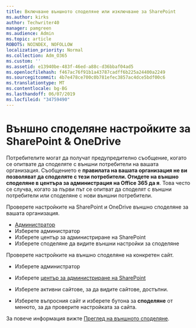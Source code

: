 ```yaml
---
title: Включване външното споделяне или изключване за SharePoint
ms.author: kirks
author: Techwriter40
manager: pamgreen
ms.audience: Admin
ms.topic: article
ROBOTS: NOINDEX, NOFOLLOW
localization_priority: Normal
ms.collection: Adm_O365
ms.custom: ''
ms.assetid: e13940be-483f-46ed-a88c-d36bbaf04ad5
ms.openlocfilehash: f467ac76f91b1a43787cadff6b225a24400a2249
ms.sourcegitcommit: 4b7e478ce700c0b781efec3857ac4dce5bdf00c6
ms.translationtype: MT
ms.contentlocale: bg-BG
ms.lasthandoff: 06/07/2019
ms.locfileid: "34759490"
---
```

# <a name="external-sharing-settings-for-sharepoint--onedrive"></a>Външно споделяне настройките за SharePoint & OneDrive

Потребителите могат да получат предупредително съобщение, когато се опитвате да споделяте с външни потребители на вашата организация. Съобщението е **правилата на вашата организация не ви позволяват да споделяте с тези потребители. Отидете на външно споделяне в центъра за администрация на Office 365 да я**. Това често се случва, когато за първи път се опитват да споделят с външни потребители или споделяне с нови външни потребители.

Проверете настройките на SharePoint и OneDrive външно споделяне за вашата организация.

- [Администратор](https://admin.microsoft.com/AdminPortal/Home#/homepage">https://admin.microsoft.com/)
- Изберете администратор
- Изберете център за администриране на SharePoint
- Изберете споделяне да видите външни настройки за споделяне

Проверете настройките на външно споделяне на конкретен сайт.

- Изберете администратор

- Изберете [център за администриране на SharePoint](https://admin.microsoft.com/AdminPortal/Home#/homepage">https://admin.microsoft.com/)

- Изберете активни сайтове, за да видите сайтове, достъпни.
- Изберете въпросния сайт и изберете бутона за **споделяне** от менюто, за да проверите настройката за сайта.

За повече информация вижте [Преглед на външното споделяне](https://docs.microsoft.com/sharepoint/external-sharing-overview).